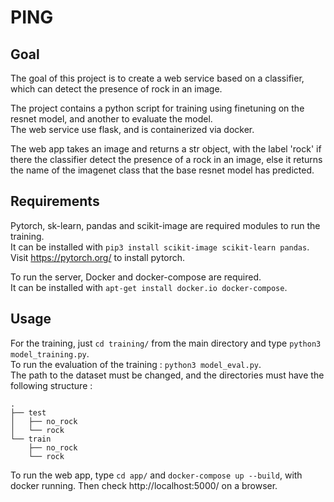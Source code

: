 # PING

## Goal

The goal of this project is to create a web service based on a classifier, which can detect the presence of rock in an image.

The project contains a python script for training using finetuning on the resnet model, and another to evaluate the model.\
The web service use flask, and is containerized via docker.

The web app takes an image and returns a str object, with the label 'rock' if there the classifier detect the presence of a rock in an image, else it returns the name of the imagenet class that the base resnet model has predicted.

## Requirements

Pytorch, sk-learn, pandas and scikit-image are required modules to run the training.\
It can be installed with `pip3 install scikit-image scikit-learn pandas`.\
Visit https://pytorch.org/ to install pytorch.

To run the server, Docker and docker-compose are required.\
It can be installed with `apt-get install docker.io docker-compose`.

## Usage

For the training, just `cd training/` from the main directory and type `python3 model_training.py`.\
To run the evaluation of the training : `python3 model_eval.py`.\
The path to the dataset must be changed, and the directories must have the following structure :
```
.
├── test
│   ├── no_rock
│   └── rock
└── train
    ├── no_rock
    └── rock
```
To run the web app, type `cd app/` and `docker-compose up --build`, with docker running. Then check http://localhost:5000/ on a browser.
